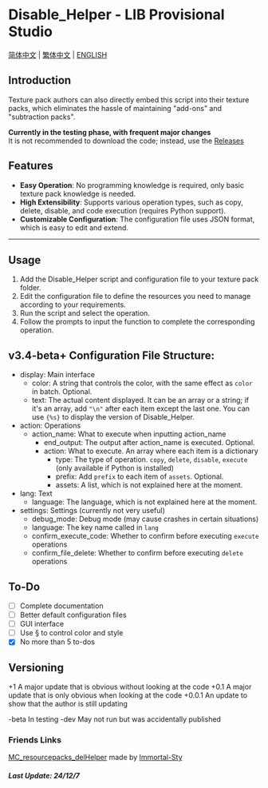 # Disable_Helper - LIB Provisional Studio

[简体中文](../README.md) | [繁体中文](README_zh-CN.md) | [ENGLISH](README_EN.md)

## Introduction
Texture pack authors can also directly embed this script into their texture packs, which eliminates the hassle of maintaining "add-ons" and "subtraction packs".

**Currently in the testing phase, with frequent major changes**\
It is not recommended to download the code; instead, use the [Releases](https://github.com/LIBPS/Disable_Helper/releases) 

## Features

- **Easy Operation**: No programming knowledge is required, only basic texture pack knowledge is needed.
- **High Extensibility**: Supports various operation types, such as copy, delete, disable, and code execution (requires Python support).
- **Customizable Configuration**: The configuration file uses JSON format, which is easy to edit and extend.

---

## Usage
1. Add the Disable_Helper script and configuration file to your texture pack folder.
2. Edit the configuration file to define the resources you need to manage according to your requirements.
3. Run the script and select the operation.
4. Follow the prompts to input the function to complete the corresponding operation.

## v3.4-beta+ Configuration File Structure:

- display: Main interface
  - color: A string that controls the color, with the same effect as `color` in batch. Optional.
  - text: The actual content displayed. It can be an array or a string; if it's an array, add `"\n"` after each item except the last one. You can use `{%s}` to display the version of Disable_Helper.
- action: Operations
  - action_name: What to execute when inputting action_name
    - end_output: The output after action_name is executed. Optional.
    - action: What to execute. An array where each item is a dictionary
        - type: The type of operation. `copy`, `delete`, `disable`, `execute` (only available if Python is installed)
        - prefix: Add `prefix` to each item of `assets`. Optional.
        - assets: A list, which is not explained here at the moment.
- lang: Text
  - language: The language, which is not explained here at the moment.
- settings: Settings (currently not very useful)
  - debug_mode: Debug mode (may cause crashes in certain situations)
  - language: The key name called in `lang`
  - confirm_execute_code: Whether to confirm before executing `execute` operations
  - confirm_file_delete: Whether to confirm before executing `delete` operations

## To-Do

- [ ] Complete documentation
- [ ] Better default configuration files
- [ ] GUI interface
- [ ] Use § to control color and style
- [x] No more than 5 to-dos

## Versioning

+1		A major update that is obvious without looking at the code
+0.1	A major update that is only obvious when looking at the code
+0.0.1	An update to show that the author is still updating

-beta	In testing
-dev	May not run but was accidentally published

### Friends Links

[MC_resourcepacks_delHelper](https://github.com/Immortal-Sty/MC_resourcepacks_delHelper "A v1.0-beta revision") made by [Immortal-Sty](https://github.com/Immortal-Sty)

##### Last Update: 24/12/7
